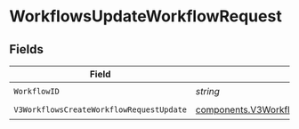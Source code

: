 # WorkflowsUpdateWorkflowRequest


## Fields

| Field                                                                                                                  | Type                                                                                                                   | Required                                                                                                               | Description                                                                                                            |
| ---------------------------------------------------------------------------------------------------------------------- | ---------------------------------------------------------------------------------------------------------------------- | ---------------------------------------------------------------------------------------------------------------------- | ---------------------------------------------------------------------------------------------------------------------- |
| `WorkflowID`                                                                                                           | *string*                                                                                                               | :heavy_check_mark:                                                                                                     | N/A                                                                                                                    |
| `V3WorkflowsCreateWorkflowRequestUpdate`                                                                               | [components.V3WorkflowsCreateWorkflowRequestUpdate](../../models/components/v3workflowscreateworkflowrequestupdate.md) | :heavy_check_mark:                                                                                                     | N/A                                                                                                                    |